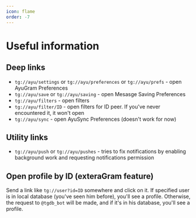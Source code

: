 ```yaml
---
icon: flame
order: -7
---
```


# Useful information

## Deep links

- `tg://ayu/settings` or `tg://ayu/preferences` or `tg://ayu/prefs` - open AyuGram Preferences
- `tg://ayu/save` or `tg://ayu/saving` - open Mesasge Saving Preferences
- `tg://ayu/filters` - open filters
- `tg://ayu/filter/ID` - open filters for ID peer. If you've never encountered it, it won't open
- `tg://ayu/sync` - open AyuSync Preferences (doesn't work for now)

## Utility links

- `tg://ayu/push` or `tg://ayu/pushes` - tries to fix notifications by enabling background work and requesting notifications permission

## Open profile by ID (exteraGram feature)

Send a link like `tg://user?id=ID` somewhere and click on it. If specified user is in local database (you've seen him before), you'll see a profile. Otherwise, the request to `@tgdb_bot` will be made, and if it's in his database, you'll see a profile.

